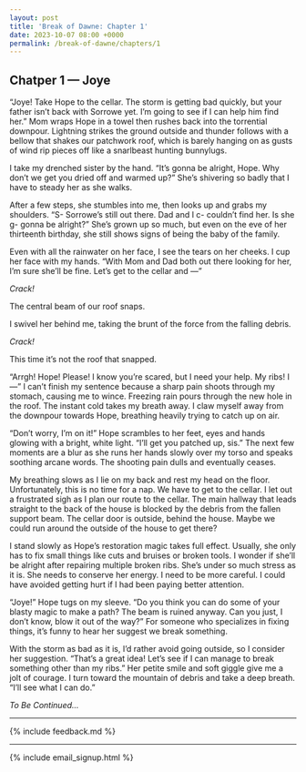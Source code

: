 ```yaml
---
layout: post
title: 'Break of Dawne: Chapter 1'
date: 2023-10-07 08:00 +0000
permalink: /break-of-dawne/chapters/1
---
```


## Chatper 1 — Joye

“Joye! Take Hope to the cellar. The storm is getting bad quickly, but your father isn’t back with Sorrowe yet. I’m going to see if I can help him find her.” Mom wraps Hope in a towel then rushes back into the torrential downpour. Lightning strikes the ground outside and thunder follows with a bellow that shakes our patchwork roof, which is barely hanging on as gusts of wind rip pieces off like a snarlbeast hunting bunnylugs.

I take my drenched sister by the hand. “It’s gonna be alright, Hope. Why don’t we get you dried off and warmed up?” She’s shivering so badly that I have to steady her as she walks.

After a few steps, she stumbles into me, then looks up and grabs my shoulders. “S- Sorrowe’s still out there. Dad and I c- couldn’t find her. Is she g- gonna be alright?” She’s grown up so much, but even on the eve of her thirteenth birthday, she still shows signs of being the baby of the family.

Even with all the rainwater on her face, I see the tears on her cheeks. I cup her face with my hands. “With Mom and Dad both out there looking for her, I’m sure she’ll be fine. Let’s get to the cellar and —”

_Crack!_

The central beam of our roof snaps.

I swivel her behind me, taking the brunt of the force from the falling debris.

_Crack!_

This time it’s not the roof that snapped.

“Arrgh! Hope! Please! I know you’re scared, but I need your help. My ribs! I —” I can’t finish my sentence because a sharp pain shoots through my stomach, causing me to wince. Freezing rain pours through the new hole in the roof. The instant cold takes my breath away. I claw myself away from the downpour towards Hope, breathing heavily trying to catch up on air.

“Don’t worry, I’m on it!” Hope scrambles to her feet, eyes and hands glowing with a bright, white light. “I’ll get you patched up, sis.” The next few moments are a blur as she runs her hands slowly over my torso and speaks soothing arcane words. The shooting pain dulls and eventually ceases.

My breathing slows as I lie on my back and rest my head on the floor. Unfortunately, this is no time for a nap. We have to get to the cellar. I let out a frustrated sigh as I plan our route to the cellar. The main hallway that leads straight to the back of the house is blocked by the debris from the fallen support beam. The cellar door is outside, behind the house. Maybe we could run around the outside of the house to get there?

I stand slowly as Hope’s restoration magic takes full effect. Usually, she only has to fix small things like cuts and bruises or broken tools. I wonder if she’ll be alright after repairing multiple broken ribs. She’s under so much stress as it is. She needs to conserve her energy. I need to be more careful. I could have avoided getting hurt if I had been paying better attention.

“Joye!” Hope tugs on my sleeve. “Do you think you can do some of your blasty magic to make a path? The beam is ruined anyway. Can you just, I don’t know, blow it out of the way?” For someone who specializes in fixing things, it’s funny to hear her suggest we break something.

With the storm as bad as it is, I’d rather avoid going outside, so I consider her suggestion. “That’s a great idea! Let’s see if I can manage to break something other than my ribs.” Her petite smile and soft giggle give me a jolt of courage. I turn toward the mountain of debris and take a deep breath. “I’ll see what I can do.”


_To Be Continued..._

---

{% include feedback.md %}

---

{% include email_signup.html %}
